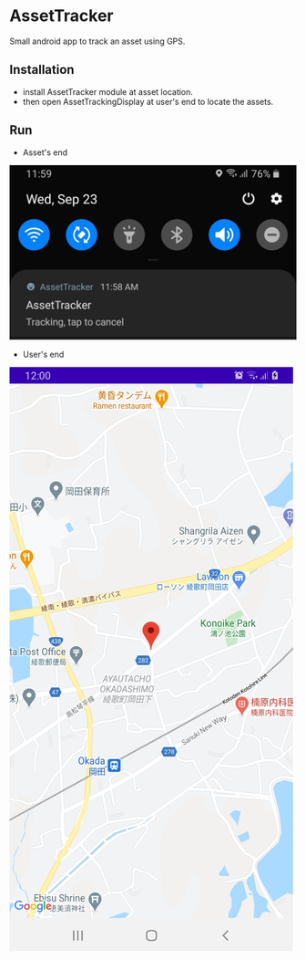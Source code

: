 # AssetTracker
Small android app to track an asset using GPS.
## Installation
* install AssetTracker module at asset location.
* then open AssetTrackingDisplay at user's end to locate the assets.
## Run
* Asset's end

![](screenshots/Tracker.jpg)
* User's end

![](screenshots/tracking_display.jpg)
